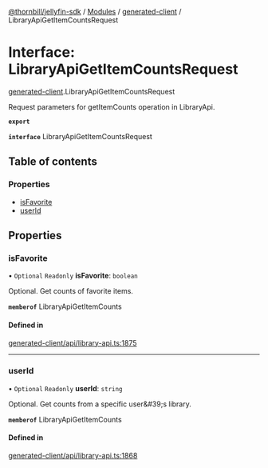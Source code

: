 [@thornbill/jellyfin-sdk](../README.md) / [Modules](../modules.md) / [generated-client](../modules/generated_client.md) / LibraryApiGetItemCountsRequest

# Interface: LibraryApiGetItemCountsRequest

[generated-client](../modules/generated_client.md).LibraryApiGetItemCountsRequest

Request parameters for getItemCounts operation in LibraryApi.

**`export`**

**`interface`** LibraryApiGetItemCountsRequest

## Table of contents

### Properties

- [isFavorite](generated_client.LibraryApiGetItemCountsRequest.md#isfavorite)
- [userId](generated_client.LibraryApiGetItemCountsRequest.md#userid)

## Properties

### isFavorite

• `Optional` `Readonly` **isFavorite**: `boolean`

Optional. Get counts of favorite items.

**`memberof`** LibraryApiGetItemCounts

#### Defined in

[generated-client/api/library-api.ts:1875](https://github.com/thornbill/jellyfin-sdk-typescript/blob/21a118e/src/generated-client/api/library-api.ts#L1875)

___

### userId

• `Optional` `Readonly` **userId**: `string`

Optional. Get counts from a specific user\&#39;s library.

**`memberof`** LibraryApiGetItemCounts

#### Defined in

[generated-client/api/library-api.ts:1868](https://github.com/thornbill/jellyfin-sdk-typescript/blob/21a118e/src/generated-client/api/library-api.ts#L1868)
